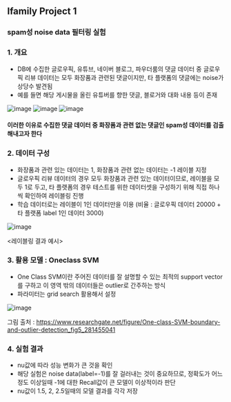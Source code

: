 ## Ifamily Project 1 
### spam성 noise data 필터링 실험

### 1. 개요
-  DB에 수집한 글로우픽, 유튜브, 네이버 블로그, 파우더룸의 댓글 데이터 중 글로우픽 리뷰 데이터는 모두 화장품과 관련된 댓글이지만, 타 플랫폼의 댓글에는 noise가 상당수 발견됨
-  예를 들면 해당 게시물을 올린 유튜버를 향한 댓글, 블로거와 대화 내용 등이 존재 

![image](https://user-images.githubusercontent.com/60679596/139695908-0751db33-255c-46d1-aa23-df3e4f38d1bd.png)
![image](https://user-images.githubusercontent.com/60679596/139695918-0569dae6-5c94-4a5a-b185-9d4e1932b2ff.png)
![image](https://user-images.githubusercontent.com/60679596/139695926-13ae2a67-e57f-4406-ba4c-39c3bbfbb8be.png)

#### 이러한 이유로 수집한 댓글 데이터 중 화장품과 관련 없는 댓글인 spam성 데이터를 검출해내고자 한다 

####

### 2. 데이터 구성 
- 화장품과 관련 있는 데이터는 1, 화장품과 관련 없는 데이터는 -1  레이블 지정
- 글로우픽 리뷰 데이터의 경우 모두 화장품과 관련 있는 데이터이므로, 레이블을 모두 1로 두고, 타 플랫폼의 경우 테스트를 위한 데이터셋을 구성하기 위해 직접 하나씩 확인하여 레이블링 진행
- 학습 데이터로는 레이블이 1인 데이터만을 이용 (비율 : 글로우픽 데이터 20000 + 타 플랫폼 label 1인 데이터 3000)


![image](https://user-images.githubusercontent.com/60679596/139696345-da2ce5c0-5737-4305-935a-4789a4063f8b.png)

<레이블링 결과 예시>



### 3. 활용 모델 : Oneclass SVM
- One Class SVM이란 주어진 데이터를 잘 설명할 수 있는 최적의 support vector를 구하고 이 영역 밖의 데이터들은 outlier로 간주하는 방식
- 파라미터는 grid search 활용해서 설정

![image](https://user-images.githubusercontent.com/60679596/146883204-31a67838-1424-4599-b852-064ac088a1db.png)


그림 출처 : https://www.researchgate.net/figure/One-class-SVM-boundary-and-outlier-detection_fig5_281455041

### 4. 실험 결과
- nu값에 따라 성능 변화가 큰 것을 확인
- 해당 실험은 noise data(label=-1)를 잘 걸러내는 것이 중요하므로, 정확도가 어느 정도 이상일때 -1에 대한 Recall값이 큰 모델이 이상적이라 판단
- nu값이 1.5, 2, 2.5일때의 모델 결과를 각각 저장

